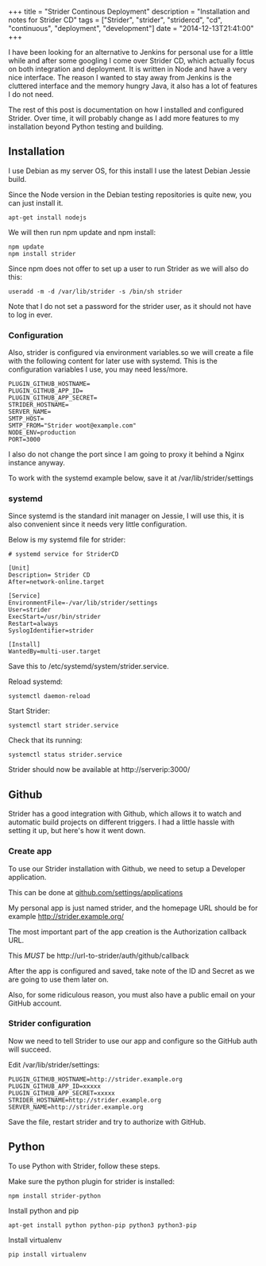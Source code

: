 +++
title = "Strider Continous Deployment"
description = "Installation and notes for Strider CD"
tags = ["Strider", "strider", "stridercd", "cd", "continuous", "deployment", "development"]
date = "2014-12-13T21:41:00"
+++



I have been looking for an alternative to Jenkins for personal use for a little while and after some googling I come over Strider CD, which actually focus on both integration and deployment. It is written in Node and have a very nice interface. The reason I wanted to stay away from Jenkins is the cluttered interface and the memory hungry Java, it also has a lot of features I do not need.

The rest of this post is documentation on how I installed and configured Strider. Over time, it will probably change as I add more features to my installation beyond Python testing and building.

## Installation
I use Debian as my server OS, for this install I use the latest Debian Jessie build.

Since the Node version in the Debian testing repositories is quite new, you can just install it.

    
    apt-get install nodejs

We will then run npm update and npm install:

    
    npm update
    npm install strider

Since npm does not offer to set up a user to run Strider as we will also do this:

    
    useradd -m -d /var/lib/strider -s /bin/sh strider

Note that I do not set a password for the strider user, as it should not have to log in ever.

### Configuration
Also, strider is configured via environment variables.so we will create a file with the following content for later use with systemd. This is the configuration variables I use, you may need less/more.

    
    PLUGIN_GITHUB_HOSTNAME=
    PLUGIN_GITHUB_APP_ID=
    PLUGIN_GITHUB_APP_SECRET=
    STRIDER_HOSTNAME=
    SERVER_NAME=
    SMTP_HOST=
    SMTP_FROM="Strider woot@example.com"
    NODE_ENV=production
    PORT=3000

I also do not change the port since I am going to proxy it behind a Nginx instance anyway.

To work with the systemd example below, save it at /var/lib/strider/settings

### systemd
Since systemd is the standard init manager on Jessie, I will use this, it is also convenient since it needs very little configuration.

Below is my systemd file for strider:

    
    # systemd service for StriderCD

    [Unit]
    Description= Strider CD
    After=network-online.target

    [Service]
    EnvironmentFile=-/var/lib/strider/settings
    User=strider
    ExecStart=/usr/bin/strider
    Restart=always
    SyslogIdentifier=strider

    [Install]
    WantedBy=multi-user.target

Save this to /etc/systemd/system/strider.service.

Reload systemd:

    
    systemctl daemon-reload

Start Strider:

    
    systemctl start strider.service

Check that its running:

    
    systemctl status strider.service

Strider should now be available at http://serverip:3000/

## Github
Strider has a good integration with Github, which allows it to watch and automatic build projects on different triggers. I had a little hassle with setting it up, but here's how it went down.

### Create app
To use our Strider installation with Github, we need to setup a Developer application.

This can be done at [github.com/settings/applications](https://github.com/settings/applications)

My personal app is just named strider, and the homepage URL should be for example http://strider.example.org/

The most important part of the app creation is the Authorization callback URL.

This _MUST_ be http://url-to-strider/auth/github/callback

After the app is configured and saved, take note of the ID and Secret as we are going to use them later on.

Also, for some ridiculous reason, you must also have a public email on your GitHub account.

### Strider configuration
Now we need to tell Strider to use our app and configure so the GitHub auth will succeed.

Edit /var/lib/strider/settings:

    
    PLUGIN_GITHUB_HOSTNAME=http://strider.example.org
    PLUGIN_GITHUB_APP_ID=xxxxx
    PLUGIN_GITHUB_APP_SECRET=xxxxx
    STRIDER_HOSTNAME=http://strider.example.org
    SERVER_NAME=http://strider.example.org

Save the file, restart strider and try to authorize with GitHub.

## Python
To use Python with Strider, follow these steps.

Make sure the python plugin for strider is installed:

    
    npm install strider-python

Install python and pip

    
    apt-get install python python-pip python3 python3-pip

Install virtualenv

    
    pip install virtualenv
